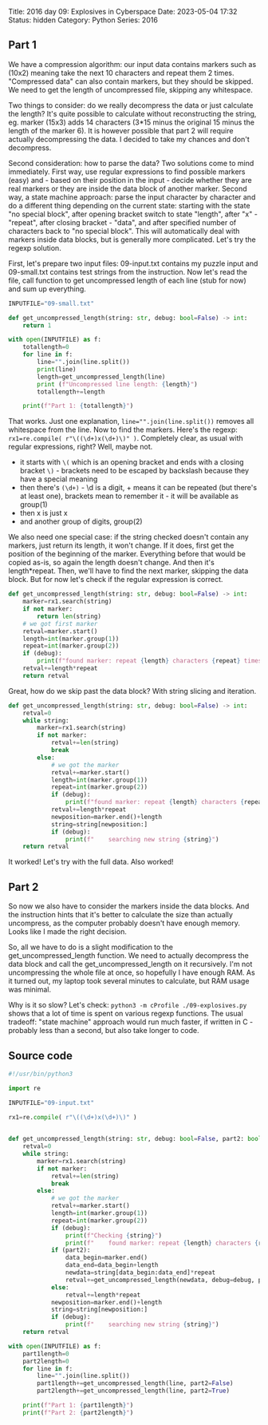 Title: 2016 day 09: Explosives in Cyberspace
Date: 2023-05-04 17:32
Status: hidden
Category: Python
Series: 2016

## Part 1

We have a compression algorithm: our input data contains markers such as (10x2) meaning take the next 10 characters and repeat them 2 times. "Compressed data" can also contain markers, but they should be skipped. We need to get the length of uncompressed file, skipping any whitespace.

Two things to consider: do we really decompress the data or just calculate the length? It's quite possible to calculate without reconstructing the string,
eg. marker (15x3) adds 14 characters (3*15 minus the original 15 minus the length of the marker 6). It is however possible that part 2 will require actually decompressing the data. I decided to take my chances and don't decompress.

Second consideration: how to parse the data? Two solutions come to mind immediately. First way, use regular expressions to find possible markers (easy) and - based on their position in the input - decide whether they are real markers or they are inside the data block of another marker. Second way, a state machine approach: parse the input character by character and do a different thing depending on the current state: starting with the state "no special block", after opening bracket switch to state "length", after "x" - "repeat", after closing bracket - "data", and after specified number of characters back to "no special block". This will automatically deal with markers inside data blocks, but is generally more complicated. Let's try the regexp solution.

First, let's prepare two input files: 09-input.txt contains my puzzle input and 09-small.txt contains test strings from the instruction. Now let's read the file, call function to get uncompressed length of each line (stub for now) and sum up everything.

```python
INPUTFILE="09-small.txt"

def get_uncompressed_length(string: str, debug: bool=False) -> int:
    return 1

with open(INPUTFILE) as f:
    totallength=0
    for line in f:
        line="".join(line.split())
        print(line)
        length=get_uncompressed_length(line)
        print (f"Uncompressed line length: {length}")
        totallength+=length

    print(f"Part 1: {totallength}")
```

That works. Just one explanation, `line="".join(line.split())` removes all whitespace from the line. Now to find the markers. Here's the regexp: `rx1=re.compile( r"\((\d+)x(\d+)\)" )`. Completely clear, as usual with regular expressions, right? Well, maybe not.

* it starts with `\(` which is an opening bracket and ends with a closing bracket `\)` - brackets need to be escaped by backslash because they have a special meaning
* then there's `(\d+)` - \d is a digit, + means it can be repeated (but there's at least one), brackets mean to remember it - it will be available as group(1)
* then x is just x
* and another group of digits, group(2)

We also need one special case: if the string checked doesn't contain any markers, just return its length, it won't change. If it does, first get the position of the beginning of the marker. Everything before that would be copied as-is, so again the length doesn't change. And then it's length*repeat. Then, we'll have to find the next marker, skipping the data block. But for now let's check if the regular expression is correct.

```python
def get_uncompressed_length(string: str, debug: bool=False) -> int:
    marker=rx1.search(string)
    if not marker:
        return len(string)
    # we got first marker
    retval=marker.start()
    length=int(marker.group(1))
    repeat=int(marker.group(2))
    if (debug):
        print(f"found marker: repeat {length} characters {repeat} times")
    retval+=length*repeat
    return retval
```

Great, how do we skip past the data block? With string slicing and iteration. 

```python
def get_uncompressed_length(string: str, debug: bool=False) -> int:
    retval=0
    while string:
        marker=rx1.search(string)
        if not marker:
            retval+=len(string)
            break
        else:
            # we got the marker
            retval+=marker.start()
            length=int(marker.group(1))
            repeat=int(marker.group(2))
            if (debug):
                print(f"found marker: repeat {length} characters {repeat} times")
            retval+=length*repeat
            newposition=marker.end()+length
            string=string[newposition:]
            if (debug):
                print(f"    searching new string {string}")
    return retval
```

It worked! Let's try with the full data. Also worked!

## Part 2

So now we also have to consider the markers inside the data blocks. And the instruction hints that it's better to calculate the size than actually uncompress, as the computer probably doesn't have enough memory. Looks like I made the right decision. 

So, all we have to do is a slight modification to the get_uncompressed_length function. We need to actually decompress the data block and call the get_uncompressed_length on it recursively. I'm not uncompressing the whole file at once, so hopefully I have enough RAM. As it turned out, my laptop
took several minutes to calculate, but RAM usage was minimal.

Why is it so slow? Let's check: `python3 -m cProfile ./09-explosives.py` shows that a lot of time is spent on various regexp functions.
The usual tradeoff: "state machine" approach would run much faster, if written in C - probably less than a second, but also take longer to code.

## Source code

```python
#!/usr/bin/python3

import re

INPUTFILE="09-input.txt"

rx1=re.compile( r"\((\d+)x(\d+)\)" )
 

def get_uncompressed_length(string: str, debug: bool=False, part2: bool=False) -> int:
    retval=0
    while string:
        marker=rx1.search(string)
        if not marker:
            retval+=len(string)
            break
        else:
            # we got the marker
            retval+=marker.start()
            length=int(marker.group(1))
            repeat=int(marker.group(2))
            if (debug):
                print(f"Checking {string}")
                print(f"    found marker: repeat {length} characters {repeat} times")
            if (part2):
                data_begin=marker.end()
                data_end=data_begin+length
                newdata=string[data_begin:data_end]*repeat
                retval+=get_uncompressed_length(newdata, debug=debug, part2=True)
            else:
                retval+=length*repeat
            newposition=marker.end()+length
            string=string[newposition:]
            if (debug):
                print(f"    searching new string {string}")
    return retval

with open(INPUTFILE) as f:
    part1length=0
    part2length=0
    for line in f:
        line="".join(line.split())
        part1length+=get_uncompressed_length(line, part2=False)
        part2length+=get_uncompressed_length(line, part2=True)

    print(f"Part 1: {part1length}")
    print(f"Part 2: {part2length}")
```